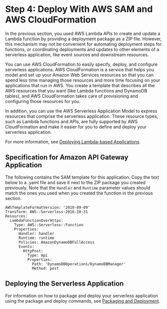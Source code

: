 # Step 4: Deploy With AWS SAM and AWS CloudFormation<a name="with-api-example-use-app-spec"></a>

In the previous section, you used AWS Lambda APIs to create and update a Lambda function by providing a deployment package as a ZIP file\. However, this mechanism may not be convenient for automating deployment steps for functions, or coordinating deployments and updates to other elements of a serverless application, like event sources and downstream resources\.

You can use AWS CloudFormation to easily specify, deploy, and configure serverless applications\. AWS CloudFormation is a service that helps you model and set up your Amazon Web Services resources so that you can spend less time managing those resources and more time focusing on your applications that run in AWS\. You create a template that describes all the AWS resources that you want \(like Lambda functions and DynamoDB tables\), and AWS CloudFormation takes care of provisioning and configuring those resources for you\.

In addition, you can use the AWS Serverless Application Model to express resources that comprise the serverless application\. These resource types, such as Lambda functions and APIs, are fully supported by AWS CloudFormation and make it easier for you to define and deploy your serverless application\.

For more information, see [Deploying Lambda\-based Applications](deploying-lambda-apps.md)\.

## Specification for Amazon API Gateway Application<a name="api-tutorial-spec"></a>

The following contains the SAM template for this application\. Copy the text below to a \.yaml file and save it next to the ZIP package you created previously\. Note that the `Handler` and `Runtime` parameter values should match the ones you used when you created the function in the previous section\. 

```
AWSTemplateFormatVersion: '2010-09-09'
Transform: AWS::Serverless-2016-10-31
Resources:
  LambdaFunctionOverHttps:
    Type: AWS::Serverless::Function
    Properties:
      Handler: handler
      Runtime: runtime
      Policies: AmazonDynamoDBFullAccess
      Events:
        HttpPost:
          Type: Api
          Properties:
            Path: 'DynamoDBOperations/DynamoDBManager'
            Method: post
```

## Deploying the Serverless Application<a name="with-api-example-use-app-spec-deploy1"></a>

For information on how to package and deploy your serverless application using the package and deploy commands, see [Packaging and Deployment](serverless-deploy-wt.md#serverless-deploy)\.